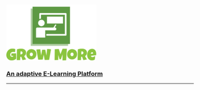 <img src="./static/logo.png" height="150"/>

### <a href="https://facegramreact.web.app" target="_blank">An adaptive E-Learning Platform</a>
<hr/>
